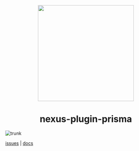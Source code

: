 <p align="center">
  <img src="https://i.imgur.com/8qvElTM.png" width="300" align="center" />
  <h1 align="center">nexus-plugin-prisma</h1>
</p>

![trunk](https://github.com/graphql-nexus/plugin-prisma/workflows/trunk/badge.svg)

[issues](https://github.com/graphql-nexus/nexus/issues?q=is%3Aopen+is%3Aissue+label%3Aplugin%2Fprisma) | [docs](https://www.nexusjs.org/#/plugins/prisma)
